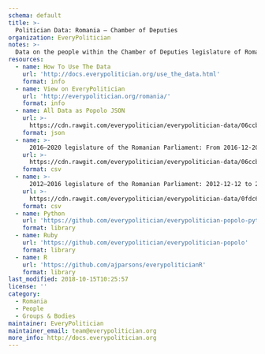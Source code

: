 ```yaml
---
schema: default
title: >-
  Politician Data: Romania — Chamber of Deputies
organization: EveryPolitician
notes: >-
  Data on the people within the Chamber of Deputies legislature of Romania.
resources:
  - name: How To Use The Data
    url: 'http://docs.everypolitician.org/use_the_data.html'
    format: info
  - name: View on EveryPolitician
    url: 'http://everypolitician.org/romania/'
    format: info
  - name: All Data as Popolo JSON
    url: >-
      https://cdn.rawgit.com/everypolitician/everypolitician-data/06ccb84dfb9ff003a55152f4f80802f1d748b403/data/Romania/Deputies/ep-popolo-v1.0.json
    format: json
  - name: >-
      2016–2020 legislature of the Romanian Parliament: From 2016-12-20
    url: >-
      https://cdn.rawgit.com/everypolitician/everypolitician-data/06ccb84dfb9ff003a55152f4f80802f1d748b403/data/Romania/Deputies/term-8.csv
    format: csv
  - name: >-
      2012–2016 legislature of the Romanian Parliament: 2012-12-12 to 2016-12-10
    url: >-
      https://cdn.rawgit.com/everypolitician/everypolitician-data/0fdc6b48c837c2ceca4c1193b39d12a27fa4e3ba/data/Romania/Deputies/term-7.csv
    format: csv
  - name: Python
    url: 'https://github.com/everypolitician/everypolitician-popolo-python'
    format: library
  - name: Ruby
    url: 'https://github.com/everypolitician/everypolitician-popolo'
    format: library
  - name: R
    url: 'https://github.com/ajparsons/everypoliticianR'
    format: library
last_modified: 2018-10-15T10:25:57
license: ''
category:
  - Romania
  - People
  - Groups & Bodies
maintainer: EveryPolitician
maintainer_email: team@everypolitician.org
more_info: http://docs.everypolitician.org
---
```

